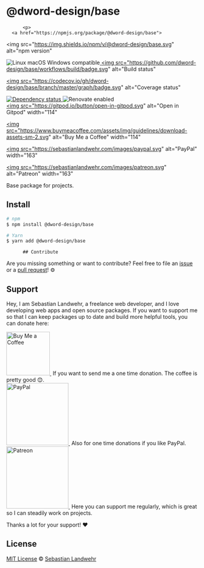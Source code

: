 <!-- TITLE/ -->
# @dword-design/base
<!-- /TITLE -->

<!-- BADGES/ -->
          <p>
      <a href="https://npmjs.org/package/@dword-design/base">
<img
src="https://img.shields.io/npm/v/@dword-design/base.svg"
alt="npm version"
>
</a><img src="https://img.shields.io/badge/os-linux%20%7C%C2%A0macos%20%7C%C2%A0windows-blue" alt="Linux macOS Windows compatible"><a href="https://github.com/dword-design/base/actions">
<img
src="https://github.com/dword-design/base/workflows/build/badge.svg"
alt="Build status"
>
</a><a href="https://codecov.io/gh/dword-design/base">
<img
src="https://codecov.io/gh/dword-design/base/branch/master/graph/badge.svg"
alt="Coverage status"
>
</a><a href="https://david-dm.org/dword-design/base">
<img src="https://img.shields.io/david/dword-design/base" alt="Dependency status">
</a><img src="https://img.shields.io/badge/renovate-enabled-brightgreen" alt="Renovate enabled"><br/><a href="https://gitpod.io/#https://github.com/dword-design/base">
<img
src="https://gitpod.io/button/open-in-gitpod.svg"
alt="Open in Gitpod"
width="114"
>
</a><a href="https://www.buymeacoffee.com/dword">
<img
src="https://www.buymeacoffee.com/assets/img/guidelines/download-assets-sm-2.svg"
alt="Buy Me a Coffee"
width="114"
>
</a><a href="https://paypal.me/SebastianLandwehr">
<img
src="https://sebastianlandwehr.com/images/paypal.svg"
alt="PayPal"
width="163"
>
</a><a href="https://www.patreon.com/dworddesign">
<img
src="https://sebastianlandwehr.com/images/patreon.svg"
alt="Patreon"
width="163"
>
</a>
  </p>
          <!-- /BADGES -->

<!-- DESCRIPTION/ -->
Base package for projects.
<!-- /DESCRIPTION -->

<!-- INSTALL/ -->
## Install

```bash
# npm
$ npm install @dword-design/base

# Yarn
$ yarn add @dword-design/base
```
<!-- /INSTALL -->

<!-- LICENSE/ -->
          ## Contribute

Are you missing something or want to contribute? Feel free to file an [issue](https://github.com/dword-design/base/issues) or a [pull request](https://github.com/dword-design/base/pulls)! ⚙️

## Support

Hey, I am Sebastian Landwehr, a freelance web developer, and I love developing web apps and open source packages. If you want to support me so that I can keep packages up to date and build more helpful tools, you can donate here:

<p>
<a href="https://www.buymeacoffee.com/dword">
  <img
    src="https://www.buymeacoffee.com/assets/img/guidelines/download-assets-sm-2.svg"
    alt="Buy Me a Coffee"
    width="114"
  >
</a>&nbsp;If you want to send me a one time donation. The coffee is pretty good 😊.<br/>
<a href="https://paypal.me/SebastianLandwehr">
  <img
    src="https://sebastianlandwehr.com/images/paypal.svg"
    alt="PayPal"
    width="163"
  >
</a>&nbsp;Also for one time donations if you like PayPal.<br/>
<a href="https://www.patreon.com/dworddesign">
  <img
    src="https://sebastianlandwehr.com/images/patreon.svg"
    alt="Patreon"
    width="163"
  >
</a>&nbsp;Here you can support me regularly, which is great so I can steadily work on projects.
</p>

Thanks a lot for your support! ❤️

## License

[MIT License](https://opensource.org/license/mit/) © [Sebastian Landwehr](https://sebastianlandwehr.com)
          <!-- /LICENSE -->

